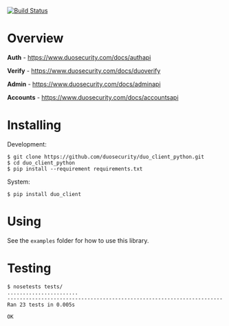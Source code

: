 [![Build Status](https://travis-ci.org/duosecurity/duo_client_python.png?branch=master)](https://travis-ci.org/duosecurity/duo_client_python)

# Overview

**Auth** - https://www.duosecurity.com/docs/authapi

**Verify** - https://www.duosecurity.com/docs/duoverify

**Admin** - https://www.duosecurity.com/docs/adminapi

**Accounts** - https://www.duosecurity.com/docs/accountsapi

# Installing

Development:

```
$ git clone https://github.com/duosecurity/duo_client_python.git
$ cd duo_client_python
$ pip install --requirement requirements.txt
```

System:

```
$ pip install duo_client
```

# Using

See the `examples` folder for how to use this library.

# Testing

```
$ nosetests tests/
.......................
----------------------------------------------------------------------
Ran 23 tests in 0.005s

OK
```
